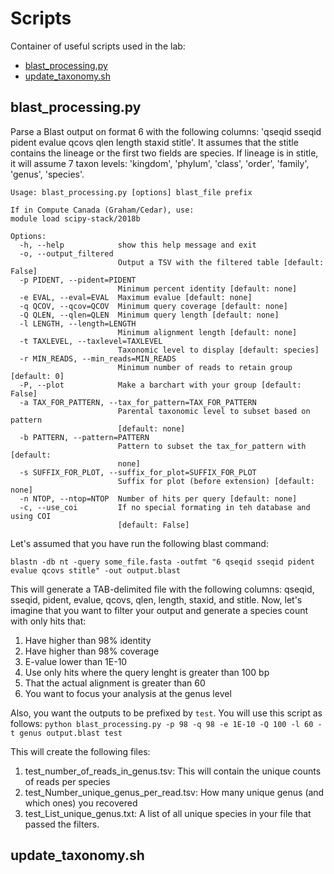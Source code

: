 # Scripts
Container of useful scripts used in the lab:
- [blast_processing.py](#blast_processingpy)
- [update_taxonomy.sh](#update_taxonomysh)

## blast_processing.py
Parse a Blast output on format 6 with the following columns: 'qseqid sseqid pident evalue qcovs qlen length staxid stitle'. It assumes that the stitle contains the lineage or the first two fields are species. If lineage is in stitle, it will assume 7 taxon levels: 'kingdom', 'phylum', 'class', 'order', 'family', 'genus', 'species'.

```
Usage: blast_processing.py [options] blast_file prefix

If in Compute Canada (Graham/Cedar), use:
module load scipy-stack/2018b

Options:
  -h, --help            show this help message and exit
  -o, --output_filtered
                        Output a TSV with the filtered table [default: False]
  -p PIDENT, --pident=PIDENT
                        Minimum percent identity [default: none]
  -e EVAL, --eval=EVAL  Maximum evalue [default: none]
  -q QCOV, --qcov=QCOV  Minimum query coverage [default: none]
  -Q QLEN, --qlen=QLEN  Minimum query length [default: none]
  -l LENGTH, --length=LENGTH
                        Minimum alignment length [default: none]
  -t TAXLEVEL, --taxlevel=TAXLEVEL
                        Taxonomic level to display [default: species]
  -r MIN_READS, --min_reads=MIN_READS
                        Minimum number of reads to retain group [default: 0]
  -P, --plot            Make a barchart with your group [default: False]
  -a TAX_FOR_PATTERN, --tax_for_pattern=TAX_FOR_PATTERN
                        Parental taxonomic level to subset based on pattern
                        [default: none]
  -b PATTERN, --pattern=PATTERN
                        Pattern to subset the tax_for_pattern with [default:
                        none]
  -s SUFFIX_FOR_PLOT, --suffix_for_plot=SUFFIX_FOR_PLOT
                        Suffix for plot (before extension) [default: none]
  -n NTOP, --ntop=NTOP  Number of hits per query [default: none]
  -c, --use_coi         If no special formating in teh database and using COI
                        [default: False]
```
Let's assumed that you have run the following blast command:

`blastn -db nt -query some_file.fasta -outfmt "6 qseqid sseqid pident evalue qcovs stitle" -out output.blast`

This will generate a TAB-delimited file with the following columns: qseqid, sseqid, pident, evalue, qcovs, qlen, length, staxid,  and stitle. Now, let's imagine that you want to filter your output and generate a species count with only hits that:
1. Have higher than 98% identity
2. Have higher than 98% coverage
3. E-value lower than 1E-10
4. Use only hits where the query lenght is greater than 100 bp
5. That the actual alignment is greater than 60
6. You want to focus your analysis at the genus level

Also, you want the outputs to be prefixed by `test`. You will use this script as follows:
`python blast_processing.py -p 98 -q 98 -e 1E-10 -Q 100 -l 60 -t genus output.blast test`

This will create the following files:
1. test_number_of_reads_in_genus.tsv: This will contain the unique counts of reads per species
2. test_Number_unique_genus_per_read.tsv: How many unique genus (and which ones) you recovered
3. test_List_unique_genus.txt: A list of all unique species in your file that passed the filters.

## update_taxonomy.sh
